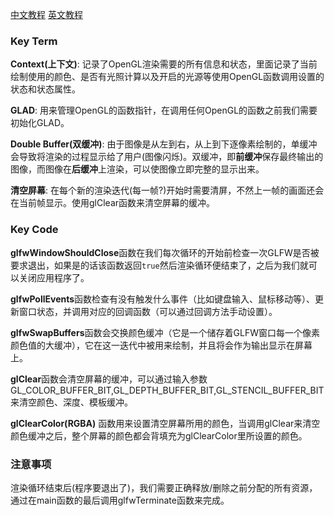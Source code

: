 [中文教程](https://learnopengl-cn.github.io/01%20Getting%20started/03%20Hello%20Window/)
[英文教程](https://learnopengl.com/Getting-started/Hello-Window)

### Key Term

**Context(上下文)**: 记录了OpenGL渲染需要的所有信息和状态，里面记录了当前绘制使用的颜色、是否有光照计算以及开启的光源等使用OpenGL函数调用设置的状态和状态属性。

**GLAD**: 用来管理OpenGL的函数指针，在调用任何OpenGL的函数之前我们需要初始化GLAD。

**Double Buffer(双缓冲)**:  由于图像是从左到右，从上到下逐像素绘制的，单缓冲会导致将渲染的过程显示给了用户(图像闪烁)。双缓冲，即**前缓冲**保存最终输出的图像，而图像在**后缓冲**上渲染，可以使图像立即完整的显示出来。

**清空屏幕**: 在每个新的渲染迭代(每一帧?)开始时需要清屏，不然上一帧的画面还会在当前帧显示。使用glClear函数来清空屏幕的缓冲。

### Key Code

**glfwWindowShouldClose**函数在我们每次循环的开始前检查一次GLFW是否被要求退出，如果是的话该函数返回`true`然后渲染循环便结束了，之后为我们就可以关闭应用程序了。

**glfwPollEvents**函数检查有没有触发什么事件（比如键盘输入、鼠标移动等）、更新窗口状态，并调用对应的回调函数（可以通过回调方法手动设置）。

**glfwSwapBuffers**函数会交换颜色缓冲（它是一个储存着GLFW窗口每一个像素颜色值的大缓冲），它在这一迭代中被用来绘制，并且将会作为输出显示在屏幕上。

**glClear**函数会清空屏幕的缓冲，可以通过输入参数GL_COLOR_BUFFER_BIT,GL_DEPTH_BUFFER_BIT,GL_STENCIL_BUFFER_BIT来清空颜色、深度、模板缓冲。

**glClearColor(RGBA)** 函数用来设置清空屏幕所用的颜色，当调用glClear来清空颜色缓冲之后，整个屏幕的颜色都会背填充为glClearColor里所设置的颜色。

### 注意事项

渲染循环结束后(程序要退出了)，我们需要正确释放/删除之前分配的所有资源，通过在main函数的最后调用glfwTerminate函数来完成。


